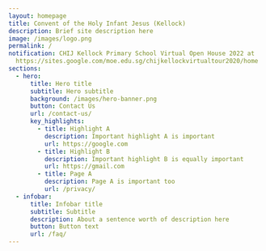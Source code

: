 ```yaml
---
layout: homepage
title: Convent of the Holy Infant Jesus (Kellock)
description: Brief site description here
image: /images/logo.png
permalink: /
notification: CHIJ Kellock Primary School Virtual Open House 2022 at
  https://sites.google.com/moe.edu.sg/chijkellockvirtualtour2020/home
sections:
  - hero:
      title: Hero title
      subtitle: Hero subtitle
      background: /images/hero-banner.png
      button: Contact Us
      url: /contact-us/
      key_highlights:
        - title: Highlight A
          description: Important highlight A is important
          url: https://google.com
        - title: Highlight B
          description: Important highlight B is equally important
          url: https://gmail.com
        - title: Page A
          description: Page A is important too
          url: /privacy/
  - infobar:
      title: Infobar title
      subtitle: Subtitle
      description: About a sentence worth of description here
      button: Button text
      url: /faq/
---
```


